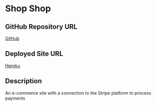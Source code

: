 # Shop Shop

## GitHub Repository URL
[GitHub](https://github.com/josephptflanagan/shop-shop)

## Deployed Site URL
[Heroku](https://stormy-basin-45676.herokuapp.com/)

## Description
An e-commerce site with a connection to the Stripe platform to process payments